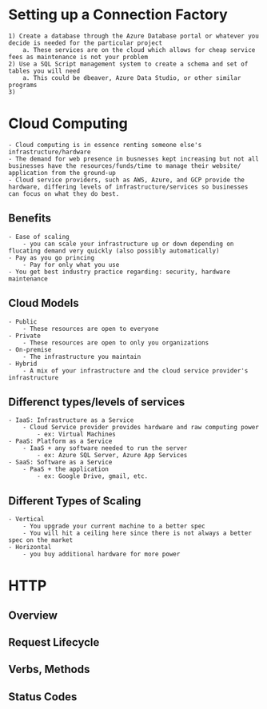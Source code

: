 # Setting up a Connection Factory
    1) Create a database through the Azure Database portal or whatever you decide is needed for the particular project
        a. These services are on the cloud which allows for cheap service fees as maintenance is not your problem
    2) Use a SQL Script management system to create a schema and set of tables you will need
        a. This could be dbeaver, Azure Data Studio, or other similar programs
    3) 

# Cloud Computing
    - Cloud computing is in essence renting someone else's infrastructure/hardware
    - The demand for web presence in busnesses kept increasing but not all businesses have the resources/funds/time to manage their website/     application from the ground-up
    - Cloud service providers, such as AWS, Azure, and GCP provide the hardware, differing levels of infrastructure/services so businesses can focus on what they do best.

## Benefits
    - Ease of scaling
        - you can scale your infrastructure up or down depending on flucating demand very quickly (also possibly automatically)
    - Pay as you go princing
        - Pay for only what you use
    - You get best industry practice regarding: security, hardware maintenance

## Cloud Models
    - Public
        - These resources are open to everyone
    - Private
        - These resources are open to only you organizations
    - On-premise
        - The infrastructure you maintain
    - Hybrid
        - A mix of your infrastructure and the cloud service provider's infrastructure

## Differenct types/levels of services
    - IaaS: Infrastructure as a Service
        - Cloud Service provider provides hardware and raw computing power
            - ex: Virtual Machines
    - PaaS: Platform as a Service
        - IaaS + any software needed to run the server
            - ex: Azure SQL Server, Azure App Services
    - SaaS: Software as a Service
        - PaaS + the application
            - ex: Google Drive, gmail, etc.

## Different Types of Scaling
    - Vertical
        - You upgrade your current machine to a better spec
        - You will hit a ceiling here since there is not always a better spec on the market
    - Horizontal
        - you buy additional hardware for more power
# HTTP
## Overview

## Request Lifecycle

## Verbs, Methods

## Status Codes
